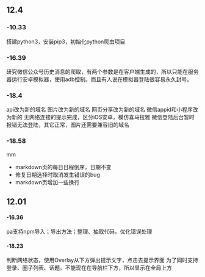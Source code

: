 
## 12.4 

### -10.33 
搭建python3，安装pip3，初始化python爬虫项目

### -16.39 
研究微信公众号历史消息的爬取，有两个参数是在客户端生成的，所以只能在服务器运行安卓模拟器，使用adb控制。而且有人说在模拟器登陆很容易永久封号。

### -18.4 
api改为新的域名
图片改为新的域名
网页分享改为新的域名
微信appid和小程序改为新的
无网络连接的提示完成，区分iOS安卓，模仿喜马拉雅
微信登陆后台暂时报错无法登陆，其它正常，图片还需要兼容旧的域名

### -18.58 
mm

* markdown页的每日日程倒序，日期不变
* 修复日期选择时取消发生错误的bug
* markdown页增加一些换行

## 12.01
#### -16.36
pa支持npm导入；导出方法；整理、抽取代码，优化错误处理
#### -18.23
判断网络状态，使用Overlay从下方弹出提示文字，点击去提示界面
为了同时支持登录、圈子列表、话题。不能现在在导航栏下方，所以显示在全局上方




